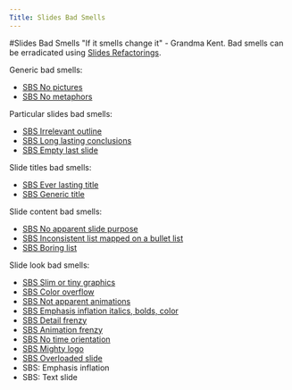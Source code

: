 ```yaml
---
Title: Slides Bad Smells
---
```

#Slides Bad Smells
"If it smells change it" - Grandma Kent. Bad smells can be erradicated using [Slides Refactorings](%base_url%/staff/tudorgirba/storytellinginthedigitalage/slidesrefactorings).

Generic bad smells:

-  [SBS No pictures](%base_url%/staff/tudorgirba/storytellinginthedigitalage/sbsnopictures)
-  [SBS No metaphors](%base_url%/staff/tudorgirba/storytellinginthedigitalage/sbsnometaphors)

Particular slides bad smells:

-  [SBS Irrelevant outline](%base_url%/staff/tudorgirba/storytellinginthedigitalage/sbsirrelevantoutline)
-  [SBS Long lasting conclusions](%base_url%/staff/tudorgirba/storytellinginthedigitalage/sbslonglastingconclusions)
-  [SBS Empty last slide](%base_url%/staff/tudorgirba/storytellinginthedigitalage/sbsemptylastslide)

Slide titles bad smells:

-  [SBS Ever lasting title](%base_url%/staff/tudorgirba/storytellinginthedigitalage/sbseverlastingtitle)
-  [SBS Generic title](%base_url%/staff/tudorgirba/storytellinginthedigitalage/sbsgenerictitle)

Slide content bad smells:

-  [SBS No apparent slide purpose](%base_url%/staff/tudorgirba/storytellinginthedigitalage/sbsnoapparentslidepurpose)
-  [SBS Inconsistent list mapped on a bullet list](%base_url%/staff/tudorgirba/storytellinginthedigitalage/sbsinconsistentlistmappedonabulletlist)
-  [SBS Boring list](%base_url%/staff/tudorgirba/storytellinginthedigitalage/sbsboringlist)

Slide look bad smells:

-  [SBS Slim or tiny graphics](%base_url%/staff/tudorgirba/storytellinginthedigitalage/sbsslimortinygraphics)
-  [SBS Color overflow](%base_url%/staff/tudorgirba/storytellinginthedigitalage/sbscoloroverflow)
-  [SBS Not apparent animations](%base_url%/staff/tudorgirba/storytellinginthedigitalage/sbsnotapparentanimations)
-  [SBS Emphasis inflation italics, bolds, color](%base_url%/staff/tudorgirba/storytellinginthedigitalage/sbsemphasisinflationitalicsboldscolor)
-  [SBS Detail frenzy](%base_url%/staff/tudorgirba/storytellinginthedigitalage/sbsdetailfrenzy)
-  [SBS Animation frenzy](%base_url%/staff/tudorgirba/storytellinginthedigitalage/sbsanimationfrenzy)
-  [SBS No time orientation](%base_url%/staff/tudorgirba/storytellinginthedigitalage/sbsnotimeorientation)
-  [SBS Mighty logo](%base_url%/staff/tudorgirba/storytellinginthedigitalage/sbsmightylogo)
-  [SBS Overloaded slide](%base_url%/staff/tudorgirba/storytellinginthedigitalage/sbsoverloadedslide)
-  SBS: Emphasis inflation
-  SBS: Text slide
